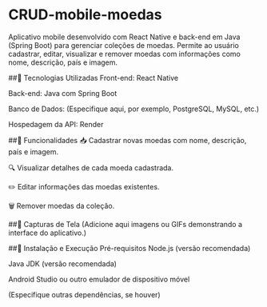 # CRUD-mobile-moedas
Aplicativo mobile desenvolvido com React Native e back-end em Java (Spring Boot) para gerenciar coleções de moedas. Permite ao usuário cadastrar, editar, visualizar e remover moedas com informações como nome, descrição, país e imagem.

##🧩 Tecnologias Utilizadas
Front-end: React Native

Back-end: Java com Spring Boot

Banco de Dados: (Especifique aqui, por exemplo, PostgreSQL, MySQL, etc.)

Hospedagem da API: Render

##🚀 Funcionalidades
📥 Cadastrar novas moedas com nome, descrição, país e imagem.

🔍 Visualizar detalhes de cada moeda cadastrada.

✏️ Editar informações das moedas existentes.

🗑️ Remover moedas da coleção.

##📱 Capturas de Tela
(Adicione aqui imagens ou GIFs demonstrando a interface do aplicativo.)

##🔧 Instalação e Execução
Pré-requisitos
Node.js (versão recomendada)

Java JDK (versão recomendada)

Android Studio ou outro emulador de dispositivo móvel

(Especifique outras dependências, se houver)
